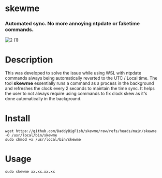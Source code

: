 # skewme
### Automated sync. No more annoying ntpdate or faketime commands.

![2 (1)](https://github.com/user-attachments/assets/e6cfda9c-2061-421a-a343-0c8d2f137866)

# Description
This was developed to solve the issue while using WSL with ntpdate commands always being automatically reverted to the UTC / Local time. The tool 𝘀𝗸𝗲𝘄𝗺𝗲 essentially runs a command as a process in the background and refreshes the clock every 2 seconds to maintain the time sync. It helps the user to not always require using commands to fix clock skew as it's done automatically in the background.

# Install
```
wget https://github.com/DaddyBigFish/skewme/raw/refs/heads/main/skewme -O /usr/local/bin/skewme
sudo chmod +x /usr/local/bin/skewme
```
# Usage
```
sudo skewme xx.xx.xx.xx
```
